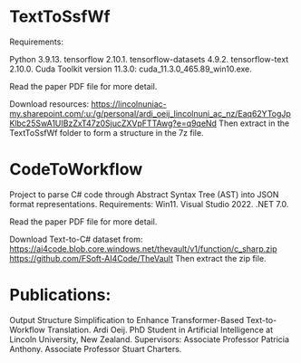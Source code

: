 # TextToSsfWf

Requirements:

Python 3.9.13. 
tensorflow 2.10.1. 
tensorflow-datasets 4.9.2. 
tensorflow-text 2.10.0. 
Cuda Toolkit version 11.3.0: cuda_11.3.0_465.89_win10.exe. 

Read the paper PDF file for more detail. 

Download resources: 
https://lincolnuniac-my.sharepoint.com/:u:/g/personal/ardi_oeij_lincolnuni_ac_nz/Eaq62YTogJpKlbc25SwA1UIBzZxT47z0SjucZXVpFTTAwg?e=q9qeNd 
Then extract in the TextToSsfWf folder to form a structure in the 7z file. 




# CodeToWorkflow

Project to parse C# code through Abstract Syntax Tree (AST) into JSON format representations.
Requirements: 
Win11. 
Visual Studio 2022. 
.NET 7.0. 

Read the paper PDF file for more detail. 

Download Text-to-C# dataset from: 
https://ai4code.blob.core.windows.net/thevault/v1/function/c_sharp.zip 
https://github.com/FSoft-AI4Code/TheVault 
Then extract the zip file. 


# Publications:

Output Structure Simplification to Enhance Transformer-Based Text-to-Workflow Translation. 
Ardi Oeij. 
PhD Student in Artificial Intelligence at Lincoln University, New Zealand. 
Supervisors: 
Associate Professor Patricia Anthony. 
Associate Professor Stuart Charters. 
